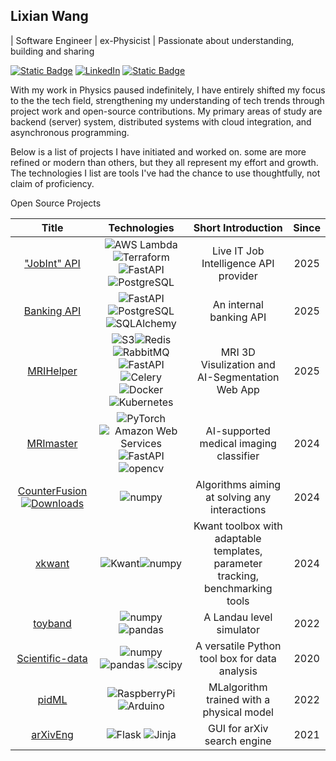 ## Lixian Wang
| Software Engineer | ex-Physicist | Passionate about understanding, building and sharing 

[![Static Badge](https://img.shields.io/badge/Website-lixianphys-green)](https://lixianphys.github.io)
[![LinkedIn](https://img.shields.io/badge/LinkedIn-blue?logo=linkedin)](https://www.linkedin.com/in/lixianphys/)
[![Static Badge](https://img.shields.io/badge/scholar-blue?logo=google-scholar&logoColor=white)](https://scholar.google.com/citations?user=E2-0hTwAAAAJ&hl=en)

With my work in Physics paused indefinitely, I have entirely shifted my focus to the the tech field, strengthening my understanding of tech trends through project work and open-source contributions. My primary areas of study are backend (server) system, distributed systems with cloud integration, and asynchronous programming.

Below is a list of projects I have initiated and worked on. some are more refined or modern than others, but they all represent my effort and growth. The technologies I list are tools I've had the chance to use thoughtfully, not claim of proficiency.


Open Source Projects

| Title | Technologies | Short Introduction | Since |
|:----------:|:----------:|:----------:|:----------:|
| ["JobInt" API ](https://cyznbpcm70.execute-api.us-east-1.amazonaws.com/)|![AWS Lambda](https://custom-icon-badges.demolab.com/badge/AWS%20Lambda-%23FF9900.svg?logo=aws-lambda&logoColor=white)![Terraform](https://img.shields.io/badge/Terraform-black?logo=terraform)![FastAPI](https://img.shields.io/badge/FastAPI-009688?logo=fastapi&logoColor=white) ![PostgreSQL](https://img.shields.io/badge/PostgreSQL-white?logo=postgresql)| Live IT Job Intelligence API provider | 2025 
| [Banking API](https://github.com/lixianphys/banking-api)|![FastAPI](https://img.shields.io/badge/FastAPI-009688?logo=fastapi&logoColor=white)![PostgreSQL](https://img.shields.io/badge/PostgreSQL-white?logo=postgresql)![SQLAlchemy](https://img.shields.io/badge/SQLAlchemy-black?logo=sqlalchemy)| An internal banking API | 2025
| [MRIHelper](https://github.com/lixianphys/mrihelper)| ![S3](https://img.shields.io/badge/minio-black?logo=minio)![Redis](https://img.shields.io/badge/Redis-black?logo=redis) ![RabbitMQ](https://img.shields.io/badge/RabbitMQ-black?logo=rabbitmq) ![FastAPI](https://img.shields.io/badge/FastAPI-009688?logo=fastapi&logoColor=white) ![Celery](https://img.shields.io/badge/Celery-black?logo=celery)![Docker](https://img.shields.io/badge/Docker-black?logo=docker) ![Kubernetes](https://img.shields.io/badge/Kubernetes-black?logo=kubernetes)| MRI 3D Visulization and AI-Segmentation Web App | 2025
| [MRImaster](https://github.com/lixianphys/MRImaster)| ![PyTorch](https://img.shields.io/badge/PyTorch-black?logo=pytorch) ![Amazon Web Services](https://img.shields.io/badge/AWS-black?logo=amazonwebservices&logoColor=white) ![FastAPI](https://img.shields.io/badge/FastAPI-009688?logo=fastapi&logoColor=white) ![opencv](https://img.shields.io/badge/OpenCV-5C3EE8?logo=opencv&logoColor=white) |  AI-supported medical imaging classifier | 2024 |
| [CounterFusion](https://github.com/lixianphys/Counterfusion) [![Downloads](https://static.pepy.tech/badge/counterfusion)](https://pepy.tech/project/counterfusion)| ![numpy](https://img.shields.io/badge/numpy-013243?logo=numpy&logoColor=white) | Algorithms aiming at solving any interactions | 2024 |
| [xkwant](https://github.com/lixianphys/xkwant) |![Kwant](https://img.shields.io/badge/Kwant-black)![numpy](https://img.shields.io/badge/numpy-013243?logo=numpy&logoColor=white) |Kwant toolbox with adaptable templates, parameter tracking, benchmarking tools| 2024 |
|[toyband](https://github.com/lixianphys/toyband)|![numpy](https://img.shields.io/badge/numpy-013243?logo=numpy&logoColor=white) ![pandas](https://img.shields.io/badge/pandas-150458?logo=pandas&logoColor=white)| A Landau level simulator| 2022 |
|[Scientific-data](https://github.com/lixianphys/Scientific-data)|![numpy](https://img.shields.io/badge/numpy-013243?logo=numpy&logoColor=white) ![pandas](https://img.shields.io/badge/pandas-150458?logo=pandas&logoColor=white) ![scipy](https://img.shields.io/badge/scipy-8CAAE6?logo=scipy&logoColor=white)| A versatile Python tool box for data analysis | 2020 |
|[pidML](https://github.com/lixianphys/pidML)|![RaspberryPi](https://img.shields.io/badge/RaspberryPi-A22846?logo=raspberrypi&logoColor=white) ![Arduino](https://img.shields.io/badge/arduino-00878F?logo=arduino&logoColor=white)| MLalgorithm trained with a physical model | 2022 |
|[arXivEng](https://github.com/lixianphys/arXivEng)|![Flask](https://img.shields.io/badge/Flask-000000?logo=flask&logoColor=white) ![Jinja](https://img.shields.io/badge/jinja-B41717?logo=jinja&logoColor=white)|  GUI for arXiv search engine  | 2021 | 




